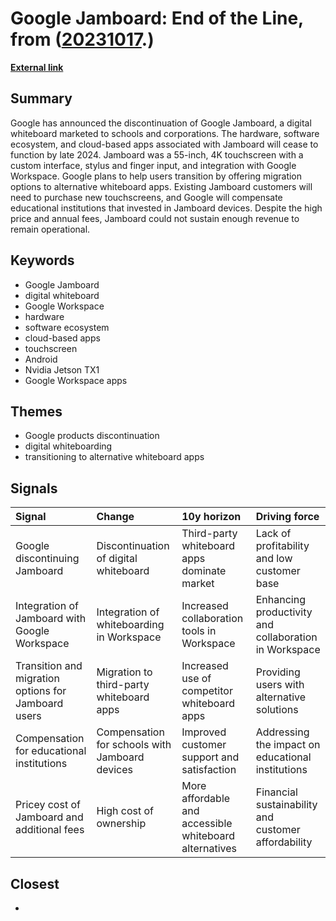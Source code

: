 # __Google Jamboard: End of the Line__, from ([20231017](https://kghosh.substack.com/p/20231017).)

__[External link](https://arstechnica.com/gadgets/2023/09/5000-google-jamboard-dies-in-2024-cloud-based-apps-will-stop-working-too/)__



## Summary

Google has announced the discontinuation of Google Jamboard, a digital whiteboard marketed to schools and corporations. The hardware, software ecosystem, and cloud-based apps associated with Jamboard will cease to function by late 2024. Jamboard was a 55-inch, 4K touchscreen with a custom interface, stylus and finger input, and integration with Google Workspace. Google plans to help users transition by offering migration options to alternative whiteboard apps. Existing Jamboard customers will need to purchase new touchscreens, and Google will compensate educational institutions that invested in Jamboard devices. Despite the high price and annual fees, Jamboard could not sustain enough revenue to remain operational.

## Keywords

* Google Jamboard
* digital whiteboard
* Google Workspace
* hardware
* software ecosystem
* cloud-based apps
* touchscreen
* Android
* Nvidia Jetson TX1
* Google Workspace apps

## Themes

* Google products discontinuation
* digital whiteboarding
* transitioning to alternative whiteboard apps

## Signals

| Signal                                              | Change                                         | 10y horizon                                            | Driving force                                         |
|:----------------------------------------------------|:-----------------------------------------------|:-------------------------------------------------------|:------------------------------------------------------|
| Google discontinuing Jamboard                       | Discontinuation of digital whiteboard          | Third-party whiteboard apps dominate market            | Lack of profitability and low customer base           |
| Integration of Jamboard with Google Workspace       | Integration of whiteboarding in Workspace      | Increased collaboration tools in Workspace             | Enhancing productivity and collaboration in Workspace |
| Transition and migration options for Jamboard users | Migration to third-party whiteboard apps       | Increased use of competitor whiteboard apps            | Providing users with alternative solutions            |
| Compensation for educational institutions           | Compensation for schools with Jamboard devices | Improved customer support and satisfaction             | Addressing the impact on educational institutions     |
| Pricey cost of Jamboard and additional fees         | High cost of ownership                         | More affordable and accessible whiteboard alternatives | Financial sustainability and customer affordability   |

## Closest

* 